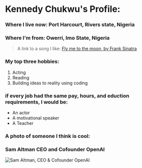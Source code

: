 # Kennedy Chukwu's Profile:

### Where I live now: Port Harcourt, Rivers state, Nigeria
### Where I'm from: Owerri, Imo State, Nigeria

> A link to a song I like: [Fly me to the moon, by Frank Sinatra](https://open.spotify.com/track/1PVTvvxpSkyJWemW1CwVVk?si=92a99ea53bfa4369)

### My top three hobbies: 
1. Acting
2. Reading
3. Building ideas to reality using coding

### if every job had the same pay, hours, and eduction requirements, I would be:

- An actor
- A motivational speaker
- A Teacher

### A photo of someone I think is cool:

### Sam Altman CEO and Cofounder OpenAI
![Sam Altman, CEO & Cofounder OpenAI](https://i.insider.com/63d93b280a08ae0018a62b4f?width=700)
